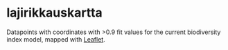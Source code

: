 # lajirikkauskartta
Datapoints with coordinates with >0.9 fit values for the current biodiversity index model, mapped with [Leaflet](http://leafletjs.com/).